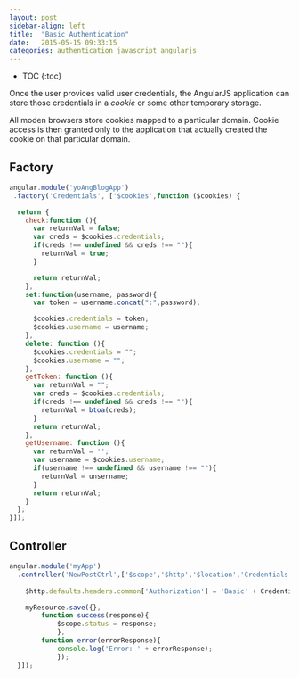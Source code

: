 ```yaml
---
layout: post
sidebar-align: left
title:  "Basic Authentication"
date:   2015-05-15 09:33:15
categories: authentication javascript angularjs
---
```


* TOC
{:toc}

Once the user provices valid user credentials, the AngularJS application can store those credentials in a *cookie* or some other temporary storage.

All moden browsers store cookies mapped to a particular domain. Cookie access is then granted only to the application that actually created the cookie on that particular domain.

## Factory

```javascript
angular.module('yoAngBlogApp')
 .factory('Credentials', ['$cookies',function ($cookies) {

  return {
    check:function (){
      var returnVal = false;
      var creds = $cookies.credentials;
      if(creds !== undefined && creds !== ""){
        returnVal = true;
      }

      return returnVal;
    },
    set:function(username, password){
      var token = username.concat(":",password);

      $cookies.credentials = token;
      $cookies.username = username;
    },
    delete: function (){
      $cookies.credentials = "";
      $cookies.username = "";  
    },
    getToken: function (){
      var returnVal = "";
      var creds = $cookies.credentials;
      if(creds !== undefined && creds !== ""){
        returnVal = btoa(creds);
      }
      return returnVal;
    },
    getUsername: function (){
      var returnVal = '';
      var username = $cookies.username;
      if(username !== undefined && username !== ""){
        returnVal = unsername;
      }
      return returnVal;
    }
  };
}]);
```

## Controller

```javascript
angular.module('myApp')
  .controller('NewPostCtrl',['$scope','$http','$location','Credentials','blogPost',function ($scope,$http,$location,Credentials,myResource) {
    
    $http.defaults.headers.common['Authorization'] = 'Basic' + Credentials.getToken();

    myResource.save({},
        function success(response){
            $scope.status = response;
            },
        function error(errorResponse){
            console.log('Error: ' + errorResponse);
            });
  }]);
```